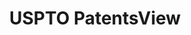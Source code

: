---
layout: default
bigquery: https://console.cloud.google.com/bigquery?p=patents-public-data&d=patentsview&page=dataset
citation: Attribution should be given to PatentsView for use, distribution, or derivative
  works.
code: https://github.com/CSSIP-AIR/PatentsView-Code-Snippets/
contributors: USPTO
cost: None
description: 'PatentsView includes US patent data including raw data (summaries, applications,
  pregrant applications), disambugations of inventors and assignees, and inventor
  gender estimates.  Also foreign priority data, # of figures and sheets, and government
  interest statements.'
documentation: https://patentsview.org/query/builder-faqs
last_edit: 04/10/2022, 03:01:04
location: https://patentsview.org/
maintained_by: USPTO
record_creation_timestamp: 12/2/2020 17:20:46
schema_fields:
- lname
- organization_id
- category_id
- latlong
- number
- subclass
- lapse_of_patent
- term_grant
- country
- num_figures
- disamb_inventor_id_20200630
- country_transformed
- sector_title
- length
- main_group
- group
- latitude
- lawyer_id
- num
- disamb_assignee_id_20200331
- county_fips
- field_id
- classification_status
- citation_id
- male
- deceased
- rawinventor_id
- location_id
- type
- series_code
- term_disclaimer
- organization
- id
- f102_date
- kind
- assignee_id
- state
- disamb_inventor_id_20190820
- sequence
- classification_data_source
- disamb_inventor_id_20191231
- filename
- level_two
- f371_date
- num_sheets
- county
- state_fips
- field_title
- inventor_id
- applicant_type
- disamb_assignee_id_20200630
- action_date
- term_extension
- role
- exemplary
- latin_name
- disamb_inventor_id_20191008
- reldocno
- classification_level
- subclass_id
- disamb_assignee_id_20191231
- dependent
- application_id
- rule_47
- designation
- symbol_position
- section
- disamb_inventor_id_20181127
- section_id
- publication_number
- name
- classification_value
- _371_date
- text
- name_last
- relkind
- status
- disamb_assignee_id_20191008
- uuid
- disamb_inventor_id_20170307
- _102_date
- doc_type
- disamb_inventor_id_20171003
- doctype
- male_flag
- rel_id
- level_three
- ipc_class
- disamb_assignee_id_20181127
- disamb_assignee_id_20190312
- ipc_version_indicator
- subgroup
- gi_statement
- disamb_inventor_id_20200929
- disamb_inventor_id_20180528
- attribution_status
- withdrawn
- variety
- abstract
- mainclass_id
- subsection_id
- group_id
- disamb_inventor_id_20170808
- name_first
- disclaimer_date
- disamb_inventor_id_20190312
- fname
- disamb_assignee_id_20190820
- patent_id
- disamb_inventor_id_20171226
- num_claims
- subgroup_id
- disamb_inventor_id_20201229
- title
- category
- level_one
- rawlocation_id
- disamb_inventor_id_20200331
- longitude
- city
- date
- subcategory_id
- contract_award_number
- rawassignee_id
- disamb_assignee_id_20200929
shortname: patentsview
tags:
- disambiguation
- United States
- gender
terms_of_use: Creative Commons Attribution 4.0 International License.
timeframe: 1963-1999
title: USPTO PatentsView
uuid: cf1780b1-e265-4e49-8d1d-83b9cfe0fd9a
---